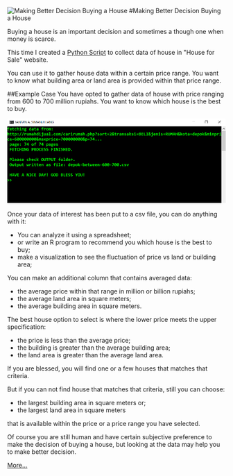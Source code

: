 ![Making Better Decision Buying a House](https://media.licdn.com/mpr/mpr/jc/AAEAAQAAAAAAAAaSAAAAJGZhNWI4N2U0LWNkOGItNDJjOS1hMGJiLWQyODc2ZGQxYThkNw.jpg)
#Making Better Decision Buying a House

Buying a house is an important decision and sometimes a though one when money is scarce.

This time I created a [Python Script](https://github.com/jansenicus/real-estate-scraper/blob/master/rumahdijual.py) to collect data of house in "House for Sale" website.

You can use it to gather house data within a certain price range.
You want to know what building area or land area is provided within that price range.

##Example Case
You have opted to gather data of house with price ranging from 600 to 700 million rupiahs.
You want to know which house is the best to buy.


![Command Line Screenshot of getHouseforSale.py](https://github.com/jansenicus/real-estate-scraper/blob/master/notebook/depok/png/houseforsale.png)


Once your data of interest has been put to a csv file, you can do anything with it:

* You can analyze it using a spreadsheet;
* or write an R program to recommend you which house is the best to buy;
* make a visualization to see the fluctuation of price vs land or building area;

You can make an additional column that contains averaged data:

* the average price within that range in million or billion rupiahs;
* the average land area in square meters;
* the average building area in square meters.

The best house option to select is where the lower price meets the upper specification:

* the price is less than the average price;
* the building is greater than the average building area;
* the land area is greater than the average land area.

If you are blessed, you will find one or a few houses that matches that criteria.

But if you can not find house that matches that criteria, still you can choose:

* the largest building area in square meters or;
* the largest land area in square meters

that is available within the price or a price range you have selected.

Of course you are still human and have certain subjective preference to make the decision of buying a house, 
but looking at the data may help you to make better decision.

[More...](https://github.com/jansenicus/real-estate-scraper/tree/master/notebook/depok/readme.md)
